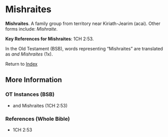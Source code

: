 # Mishraites
**Mishraites**. 
A family group from territory near Kiriath-Jearim (acai). 
Other forms include: 
*Mishraite*. 


**Key References for Mishraites**: 
1CH 2:53. 


In the Old Testament (BSB), words representing “Mishraites” are translated as 
*and Mishraites* (1x). 




Return to [Index](00-Index.md)

## More Information

### OT Instances (BSB)

* and Mishraites (1CH 2:53)



### References (Whole Bible)

* 1CH 2:53



